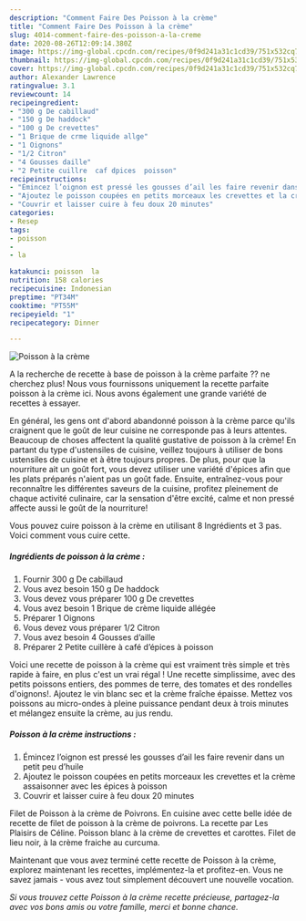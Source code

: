 ```yaml
---
description: "Comment Faire Des Poisson à la crème"
title: "Comment Faire Des Poisson à la crème"
slug: 4014-comment-faire-des-poisson-a-la-creme
date: 2020-08-26T12:09:14.380Z
image: https://img-global.cpcdn.com/recipes/0f9d241a31c1cd39/751x532cq70/poisson-a-la-creme-photo-principale-de-la-recette.jpg
thumbnail: https://img-global.cpcdn.com/recipes/0f9d241a31c1cd39/751x532cq70/poisson-a-la-creme-photo-principale-de-la-recette.jpg
cover: https://img-global.cpcdn.com/recipes/0f9d241a31c1cd39/751x532cq70/poisson-a-la-creme-photo-principale-de-la-recette.jpg
author: Alexander Lawrence
ratingvalue: 3.1
reviewcount: 14
recipeingredient:
- "300 g De cabillaud"
- "150 g De haddock"
- "100 g De crevettes"
- "1 Brique de crme liquide allge"
- "1 Oignons"
- "1/2 Citron"
- "4 Gousses daille"
- "2 Petite cuillre  caf dpices  poisson"
recipeinstructions:
- "Émincez l’oignon est pressé les gousses d’ail les faire revenir dans un petit peu d’huile"
- "Ajoutez le poisson coupées en petits morceaux les crevettes et la crème assaisonner avec les épices à poisson"
- "Couvrir et laisser cuire à feu doux 20 minutes"
categories:
- Resep
tags:
- poisson
- 
- la

katakunci: poisson  la 
nutrition: 158 calories
recipecuisine: Indonesian
preptime: "PT34M"
cooktime: "PT55M"
recipeyield: "1"
recipecategory: Dinner

---
```



![Poisson à la crème](https://img-global.cpcdn.com/recipes/0f9d241a31c1cd39/751x532cq70/poisson-a-la-creme-photo-principale-de-la-recette.jpg)

A la recherche de recette à base de poisson à la crème parfaite ?? ne cherchez plus! Nous vous fournissons uniquement la recette parfaite poisson à la crème ici. Nous avons également une grande variété de recettes à essayer.

En général, les gens ont d'abord abandonné poisson à la crème parce qu'ils craignent que le goût de leur cuisine ne corresponde pas à leurs attentes. Beaucoup de choses affectent la qualité gustative de poisson à la crème! En partant du type d'ustensiles de cuisine, veillez toujours à utiliser de bons ustensiles de cuisine et à être toujours propres. De plus, pour que la nourriture ait un goût fort, vous devez utiliser une variété d'épices afin que les plats préparés n'aient pas un goût fade. Ensuite, entraînez-vous pour reconnaître les différentes saveurs de la cuisine, profitez pleinement de chaque activité culinaire, car la sensation d'être excité, calme et non pressé affecte aussi le goût de la nourriture!

<!--inarticleads1-->

Vous pouvez cuire poisson à la crème en utilisant 8 Ingrédients et 3 pas. Voici comment vous cuire cette.

##### Ingrédients de poisson à la crème :

1. Fournir 300 g De cabillaud
1. Vous avez besoin 150 g De haddock
1. Vous devez vous préparer 100 g De crevettes
1. Vous avez besoin 1 Brique de crème liquide allégée
1. Préparer 1 Oignons
1. Vous devez vous préparer 1/2 Citron
1. Vous avez besoin 4 Gousses d’aille
1. Préparer 2 Petite cuillère à café d’épices à poisson


Voici une recette de poisson à la crème qui est vraiment très simple et très rapide à faire, en plus c&#39;est un vrai régal ! Une recette simplissime, avec des petits poissons entiers, des pommes de terre, des tomates et des rondelles d&#39;oignons!. Ajoutez le vin blanc sec et la crème fraîche épaisse. Mettez vos poissons au micro-ondes à pleine puissance pendant deux à trois minutes et mélangez ensuite la crème, au jus rendu. 

<!--inarticleads2-->

##### Poisson à la crème instructions :

1. Émincez l’oignon est pressé les gousses d’ail les faire revenir dans un petit peu d’huile
1. Ajoutez le poisson coupées en petits morceaux les crevettes et la crème assaisonner avec les épices à poisson
1. Couvrir et laisser cuire à feu doux 20 minutes


Filet de Poisson à la crème de Poivrons. En cuisine avec cette belle idée de recette de filet de poisson à la crème de poivrons. La recette par Les Plaisirs de Céline. Poisson blanc à la crème de crevettes et carottes. Filet de lieu noir, à la crème fraiche au curcuma. 

<!--inarticleads1-->

<p>
Maintenant que vous avez terminé cette recette de Poisson à la crème, explorez maintenant les recettes, implémentez-la et profitez-en. Vous ne savez jamais - vous avez tout simplement découvert une nouvelle vocation.
</p>

<p>
<i>Si vous trouvez cette Poisson à la crème recette précieuse, partagez-la avec vos bons amis ou votre famille, merci et bonne chance.</i>
</p>
